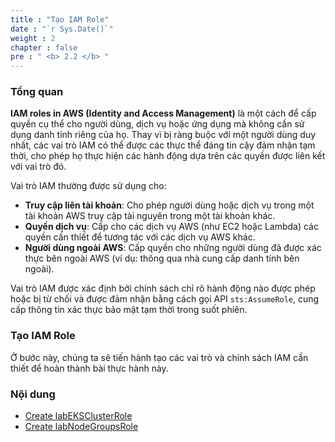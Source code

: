 ```yaml
---
title : "Tạo IAM Role"
date : "`r Sys.Date()`"
weight : 2
chapter : false
pre : " <b> 2.2 </b> "
---
```


### Tổng quan

**IAM roles in AWS (Identity and Access Management)** là một cách để cấp quyền cụ thể cho người dùng, dịch vụ hoặc ứng dụng mà không cần sử dụng danh tính riêng của họ. Thay vì bị ràng buộc với một người dùng duy nhất, các vai trò IAM có thể được các thực thể đáng tin cậy đảm nhận tạm thời, cho phép họ thực hiện các hành động dựa trên các quyền được liên kết với vai trò đó.

Vai trò IAM thường được sử dụng cho:

- **Truy cập liên tài khoản**: Cho phép người dùng hoặc dịch vụ trong một tài khoản AWS truy cập tài nguyên trong một tài khoản khác.
- **Quyền dịch vụ**: Cấp cho các dịch vụ AWS (như EC2 hoặc Lambda) các quyền cần thiết để tương tác với các dịch vụ AWS khác.
- **Người dùng ngoài AWS**: Cấp quyền cho những người dùng đã được xác thực bên ngoài AWS (ví dụ: thông qua nhà cung cấp danh tính bên ngoài).
  
Vai trò IAM được xác định bởi chính sách chỉ rõ hành động nào được phép hoặc bị từ chối và được đảm nhận bằng cách gọi API `sts:AssumeRole`, cung cấp thông tin xác thực bảo mật tạm thời trong suốt phiên.

### Tạo IAM Role

Ở bước này, chúng ta sẽ tiến hành tạo các vai trò và chính sách IAM cần thiết để hoàn thành bài thực hành này.

### Nội dung
  - [Create labEKSClusterRole](2.2.1-createeksclusterrole/)
  - [Create labNodeGroupsRole](2.2.2-createnodegrouprole/)
